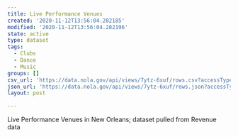```yaml
---
title: Live Performance Venues
created: '2020-11-12T13:56:04.282185'
modified: '2020-11-12T13:56:04.282196'
state: active
type: dataset
tags:
  - Clubs
  - Dance
  - Music
groups: []
csv_url: 'https://data.nola.gov/api/views/7ytz-6xuf/rows.csv?accessType=DOWNLOAD'
json_url: 'https://data.nola.gov/api/views/7ytz-6xuf/rows.json?accessType=DOWNLOAD'
layout: post

---
```

Live Performance Venues in New Orleans; dataset pulled from Revenue data
